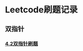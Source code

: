 # Leetcode刷题记录

## 双指针
### [4.2双指针刷题](https://github.com/Aaronlllao/Leetcode/blob/master/src/%E7%AE%97%E6%B3%95%E5%88%86%E7%B1%BB/%E5%8F%8C%E6%8C%87%E9%92%88/4.2%E5%8F%8C%E6%8C%87%E9%92%88%E5%88%B7%E9%A2%98%E8%AE%B0%E5%BD%95.md)

